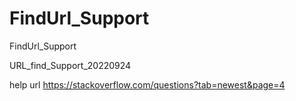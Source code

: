 # FindUrl_Support
FindUrl_Support


URL_find_Support_20220924

help url
https://stackoverflow.com/questions?tab=newest&page=4
